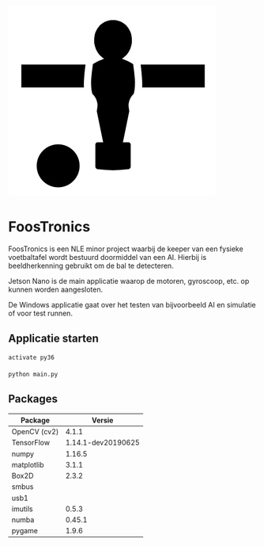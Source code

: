 # ![pageres](https://github.com/FoosTronics/Main_program/blob/master/Windows%2010/extra/promo.jpg)

# FoosTronics
FoosTronics is een NLE minor project waarbij de keeper van een fysieke voetbaltafel wordt bestuurd doormiddel van een AI. Hierbij is beeldherkenning gebruikt om de bal te detecteren. 

Jetson Nano is de main applicatie waarop de motoren, gyroscoop, etc. op kunnen worden aangesloten.

De Windows applicatie gaat over het testen van bijvoorbeeld AI en simulatie of voor test runnen.

## Applicatie starten 

```python
activate py36

python main.py
```

## Packages
| Package       | Versie              | 
| ------------- | -------------       | 
| OpenCV (cv2)  | 4.1.1               |              
| TensorFlow    | 1.14.1-dev20190625  | 
| numpy         | 1.16.5              |               
| matplotlib    | 3.1.1               |                
| Box2D         | 2.3.2               |               
| smbus         |                     |               
| usb1          |                     |               
| imutils       | 0.5.3               |               
| numba         | 0.45.1              |               
| pygame        | 1.9.6               |               

